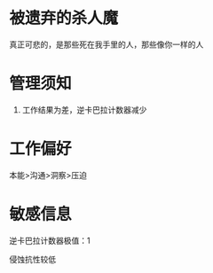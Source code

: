 # 被遗弃的杀人魔
真正可悲的，是那些死在我手里的人，那些像你一样的人

# 管理须知
1. 工作结果为差，逆卡巴拉计数器减少

# 工作偏好
本能>沟通>洞察>压迫

# 敏感信息
逆卡巴拉计数器极值：1

侵蚀抗性较低

